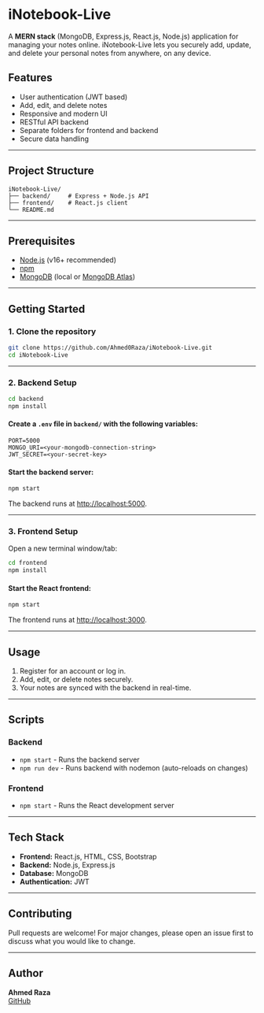 # iNotebook-Live

A **MERN stack** (MongoDB, Express.js, React.js, Node.js) application for managing your notes online. iNotebook-Live lets you securely add, update, and delete your personal notes from anywhere, on any device.

## Features

- User authentication (JWT based)
- Add, edit, and delete notes
- Responsive and modern UI
- RESTful API backend
- Separate folders for frontend and backend
- Secure data handling

---

## Project Structure

```
iNotebook-Live/
├── backend/     # Express + Node.js API
├── frontend/    # React.js client
└── README.md
```

---

## Prerequisites

- [Node.js](https://nodejs.org/) (v16+ recommended)
- [npm](https://www.npmjs.com/)
- [MongoDB](https://www.mongodb.com/) (local or [MongoDB Atlas](https://www.mongodb.com/cloud/atlas))

---

## Getting Started

### 1. Clone the repository

```bash
git clone https://github.com/Ahmed0Raza/iNotebook-Live.git
cd iNotebook-Live
```

---

### 2. Backend Setup

```bash
cd backend
npm install
```

#### Create a `.env` file in `backend/` with the following variables:

```env
PORT=5000
MONGO_URI=<your-mongodb-connection-string>
JWT_SECRET=<your-secret-key>
```

#### Start the backend server:

```bash
npm start
```

The backend runs at [http://localhost:5000](http://localhost:5000).

---

### 3. Frontend Setup

Open a new terminal window/tab:

```bash
cd frontend
npm install
```

#### Start the React frontend:

```bash
npm start
```

The frontend runs at [http://localhost:3000](http://localhost:3000).

---

## Usage

1. Register for an account or log in.
2. Add, edit, or delete notes securely.
3. Your notes are synced with the backend in real-time.

---

## Scripts

### Backend

- `npm start` - Runs the backend server
- `npm run dev` - Runs backend with nodemon (auto-reloads on changes)

### Frontend

- `npm start` - Runs the React development server

---

## Tech Stack

- **Frontend:** React.js, HTML, CSS, Bootstrap
- **Backend:** Node.js, Express.js
- **Database:** MongoDB
- **Authentication:** JWT

---

## Contributing

Pull requests are welcome! For major changes, please open an issue first to discuss what you would like to change.

---

## Author

**Ahmed Raza**  
[GitHub](https://github.com/Ahmed0Raza)
